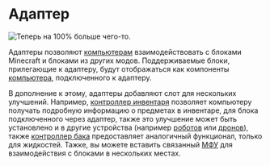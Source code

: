 # Адаптер

![Теперь на 100% больше чего-то.](oredict:oc:adapter)

Адаптеры позволяют [компьютерам](../general/computer.md) взаимодействовать с блоками Minecraft и блоками из других модов. Поддерживаемые блоки, прилегающие к адаптеру, будут отображаться как компоненты [компьютера](../general/computer.md), подключенного к адаптеру.

В дополнение к этому, адаптеры добавляют слот для нескольких улучшений. Например, [контроллер инвентаря](../item/inventoryControllerUpgrade.md) позволяет компьютеру получать подробную информацию о предметах в инвентаре, для блока подключенного через адаптер, также это улучшение может быть установлено и в другие устройства (например [роботов](robot.md) или [дронов](../item/drone.md)), также [контроллер бака](../item/tankControllerUpgrade.md) предоставляет аналогичный функционал, только для жидкостей.
Тажке, вы можете вставить связанный [МФУ](../item/mfu.md) для взаимодействия с блоками в нескольких местах.
